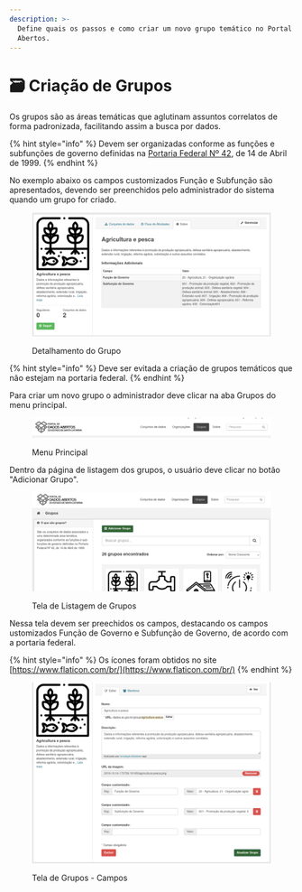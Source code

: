 ```yaml
---
description: >-
  Define quais os passos e como criar um novo grupo temático no Portal de Dados
  Abertos.
---
```


# 🗃 Criação de Grupos

Os grupos são as áreas temáticas que aglutinam assuntos correlatos de forma padronizada, facilitando assim a busca por dados.

{% hint style="info" %}
Devem ser organizadas conforme as funções e subfunções de governo definidas na [Portaria Federal Nº 42](http://www.orcamentofederal.gov.br/orcamentos-anuais/orcamento-1999/Portaria\_Ministerial\_42\_de\_140499.pdf/), de 14 de Abril de 1999.
{% endhint %}

No exemplo abaixo os campos customizados Função e Subfunção são apresentados, devendo ser preenchidos pelo administrador do sistema quando um grupo for criado.

<figure><img src="../../.gitbook/assets/image (1).png" alt=""><figcaption><p>Detalhamento do Grupo</p></figcaption></figure>

{% hint style="info" %}
Deve ser evitada a criação de grupos temáticos que não estejam na portaria federal.
{% endhint %}

Para criar um novo grupo o administrador deve clicar na aba Grupos do menu principal.

<figure><img src="../../.gitbook/assets/image (2).png" alt=""><figcaption><p>Menu Principal</p></figcaption></figure>

Dentro da página de listagem dos grupos, o usuário deve clicar no botão "Adicionar Grupo".

<figure><img src="../../.gitbook/assets/image (3).png" alt=""><figcaption><p>Tela de Listagem de Grupos</p></figcaption></figure>

Nessa tela devem ser preechidos os campos, destacando os campos ustomizados Função de Governo e Subfunção de Governo, de acordo com a portaria federal.



{% hint style="info" %}
Os ícones foram obtidos no site [https://www.flaticon.com/br/](https://www.flaticon.com/br/)
{% endhint %}

<figure><img src="../../.gitbook/assets/image (1) (1).png" alt=""><figcaption><p>Tela de Grupos - Campos </p></figcaption></figure>
